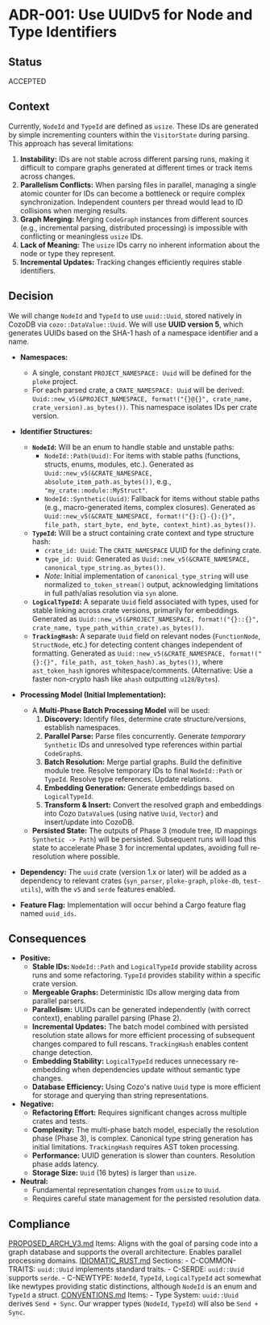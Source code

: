 # ADR-001: Use UUIDv5 for Node and Type Identifiers

## Status
ACCEPTED

## Context
Currently, `NodeId` and `TypeId` are defined as `usize`. These IDs are generated by simple incrementing counters within the `VisitorState` during parsing. This approach has several limitations:
1.  **Instability:** IDs are not stable across different parsing runs, making it difficult to compare graphs generated at different times or track items across changes.
2.  **Parallelism Conflicts:** When parsing files in parallel, managing a single atomic counter for IDs can become a bottleneck or require complex synchronization. Independent counters per thread would lead to ID collisions when merging results.
3.  **Graph Merging:** Merging `CodeGraph` instances from different sources (e.g., incremental parsing, distributed processing) is impossible with conflicting or meaningless `usize` IDs.
4.  **Lack of Meaning:** The `usize` IDs carry no inherent information about the node or type they represent.
5.  **Incremental Updates:** Tracking changes efficiently requires stable identifiers.

## Decision
We will change `NodeId` and `TypeId` to use `uuid::Uuid`, stored natively in CozoDB via `cozo::DataValue::Uuid`. We will use **UUID version 5**, which generates UUIDs based on the SHA-1 hash of a namespace identifier and a name.

-   **Namespaces:**
    -   A single, constant `PROJECT_NAMESPACE: Uuid` will be defined for the `ploke` project.
    -   For each parsed crate, a `CRATE_NAMESPACE: Uuid` will be derived: `Uuid::new_v5(&PROJECT_NAMESPACE, format!("{}@{}", crate_name, crate_version).as_bytes())`. This namespace isolates IDs per crate version.

-   **Identifier Structures:**
    -   **`NodeId`:** Will be an enum to handle stable and unstable paths:
        -   `NodeId::Path(Uuid)`: For items with stable paths (functions, structs, enums, modules, etc.). Generated as `Uuid::new_v5(&CRATE_NAMESPACE, absolute_item_path.as_bytes())`, e.g., `"my_crate::module::MyStruct"`.
        -   `NodeId::Synthetic(Uuid)`: Fallback for items without stable paths (e.g., macro-generated items, complex closures). Generated as `Uuid::new_v5(&CRATE_NAMESPACE, format!("{}:{}-{}:{}", file_path, start_byte, end_byte, context_hint).as_bytes())`.
    -   **`TypeId`:** Will be a struct containing crate context and type structure hash:
        -   `crate_id: Uuid`: The `CRATE_NAMESPACE` UUID for the defining crate.
        -   `type_id: Uuid`: Generated as `Uuid::new_v5(&CRATE_NAMESPACE, canonical_type_string.as_bytes())`.
        -   *Note:* Initial implementation of `canonical_type_string` will use normalized `to_token_stream()` output, acknowledging limitations in full path/alias resolution via `syn` alone.
    -   **`LogicalTypeId`:** A separate `Uuid` field associated with types, used for stable linking across crate versions, primarily for embeddings. Generated as `Uuid::new_v5(&PROJECT_NAMESPACE, format!("{}::{}", crate_name, type_path_within_crate).as_bytes())`.
    -   **`TrackingHash`:** A separate `Uuid` field on relevant nodes (`FunctionNode`, `StructNode`, etc.) for detecting content changes independent of formatting. Generated as `Uuid::new_v5(&CRATE_NAMESPACE, format!("{}:{}", file_path, ast_token_hash).as_bytes())`, where `ast_token_hash` ignores whitespace/comments. (Alternative: Use a faster non-crypto hash like `ahash` outputting `u128`/`Bytes`).

-   **Processing Model (Initial Implementation):**
    -   A **Multi-Phase Batch Processing Model** will be used:
        1.  **Discovery:** Identify files, determine crate structure/versions, establish namespaces.
        2.  **Parallel Parse:** Parse files concurrently. Generate *temporary* `Synthetic` IDs and unresolved type references within partial `CodeGraph`s.
        3.  **Batch Resolution:** Merge partial graphs. Build the definitive module tree. Resolve temporary IDs to final `NodeId::Path` or `TypeId`. Resolve type references. Update relations.
        4.  **Embedding Generation:** Generate embeddings based on `LogicalTypeId`.
        5.  **Transform & Insert:** Convert the resolved graph and embeddings into Cozo `DataValue`s (using native `Uuid`, `Vector`) and insert/update into CozoDB.
    -   **Persisted State:** The outputs of Phase 3 (module tree, ID mappings `Synthetic -> Path`) will be persisted. Subsequent runs will load this state to accelerate Phase 3 for incremental updates, avoiding full re-resolution where possible.

-   **Dependency:** The `uuid` crate (version 1.x or later) will be added as a dependency to relevant crates (`syn_parser`, `ploke-graph`, `ploke-db`, `test-utils`), with the `v5` and `serde` features enabled.

-   **Feature Flag:** Implementation will occur behind a Cargo feature flag named `uuid_ids`.

## Consequences
-   **Positive:**
    -   **Stable IDs:** `NodeId::Path` and `LogicalTypeId` provide stability across runs and some refactoring. `TypeId` provides stability within a specific crate version.
    -   **Mergeable Graphs:** Deterministic IDs allow merging data from parallel parsers.
    -   **Parallelism:** UUIDs can be generated independently (with correct context), enabling parallel parsing (Phase 2).
    -   **Incremental Updates:** The batch model combined with persisted resolution state allows for more efficient processing of subsequent changes compared to full rescans. `TrackingHash` enables content change detection.
    -   **Embedding Stability:** `LogicalTypeId` reduces unnecessary re-embedding when dependencies update without semantic type changes.
    -   **Database Efficiency:** Using Cozo's native `Uuid` type is more efficient for storage and querying than string representations.
-   **Negative:**
    -   **Refactoring Effort:** Requires significant changes across multiple crates and tests.
    -   **Complexity:** The multi-phase batch model, especially the resolution phase (Phase 3), is complex. Canonical type string generation has initial limitations. `TrackingHash` requires AST token processing.
    -   **Performance:** UUID generation is slower than counters. Resolution phase adds latency.
    -   **Storage Size:** `Uuid` (16 bytes) is larger than `usize`.
-   **Neutral:**
    -   Fundamental representation changes from `usize` to `Uuid`.
    -   Requires careful state management for the persisted resolution data.

## Compliance
[PROPOSED_ARCH_V3.md](/PROPOSED_ARCH_V3.md) Items: Aligns with the goal of parsing code into a graph database and supports the overall architecture. Enables parallel processing domains.
[IDIOMATIC_RUST.md](ai_workflow/AI_Always_Instructions/IDIOMATIC_RUST.md) Sections:
    - C-COMMON-TRAITS: `uuid::Uuid` implements standard traits.
    - C-SERDE: `uuid::Uuid` supports `serde`.
    - C-NEWTYPE: `NodeId`, `TypeId`, `LogicalTypeId` act somewhat like newtypes providing static distinctions, although `NodeId` is an enum and `TypeId` a struct.
[CONVENTIONS.md](ai_workflow/AI_Always_Instructions/CONVENTIONS.md) Items:
    - Type System: `uuid::Uuid` derives `Send + Sync`. Our wrapper types (`NodeId`, `TypeId`) will also be `Send + Sync`.
